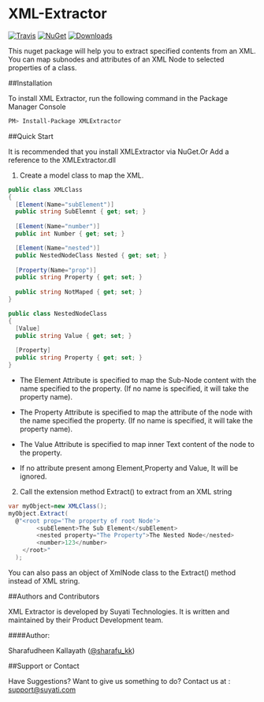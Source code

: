 # XML-Extractor

[![Travis](https://travis-ci.org/skkallayath/XML-Extractor.svg?branch=master)](https://travis-ci.org/skkallayath/XML-Extractor) [![NuGet](http://img.shields.io/nuget/v/XMLExtractor.svg)](https://www.nuget.org/packages/XMLExtractor/) [![Downloads](http://img.shields.io/nuget/dt/XMLExtractor.svg)](https://www.nuget.org/packages/XMLExtractor/)

This nuget package will help you to extract specified contents from an XML. You can map subnodes and attributes of an XML Node to selected properties of a class. 

##Installation

To install XML Extractor, run the following command in the Package Manager Console

```sh
PM> Install-Package XMLExtractor
```

##Quick Start

It is recommended that you install XMLExtractor via NuGet.Or Add a reference to the XMLExtractor.dll

1) Create a model class to map the XML.

```csharp
public class XMLClass
{
  [Element(Name="subElement")]
  public string SubElemnt { get; set; }
  
  [Element(Name="number")]
  public int Number { get; set; }

  [Element(Name="nested")]
  public NestedNodeClass Nested { get; set; }
  
  [Property(Name="prop")]
  public string Property { get; set; }
  
  public string NotMaped { get; set; }
}

public class NestedNodeClass
{
  [Value]
  public string Value { get; set; }
  
  [Property]
  public string Property { get; set; }
}
```


* The Element Attribute is specified to map the Sub-Node content with the name specified to the property. (If no name is specified, it will take the property name).

* The Property Attribute is specified to map the attribute of the node with the name specified the property. (If no name is specified, it will take the property name).

* The Value Attribute is specified to map inner Text content of the node to the property.

* If no attribute present among Element,Property and Value, It will be ignored.

2) Call the extension method Extract() to extract from an XML string

```csharp
var myObject=new XMLClass();
myObject.Extract(
  @"<root prop='The property of root Node'>
	    <subElement>The Sub Element</subElement>
	    <nested property="The Property">The Nested Node</nested>
	    <number>123</number>
    </root>"
  );
```

You can also pass an object of XmlNode class to the Extract() method instead of XML string.


##Authors and Contributors

XML Extractor is developed by Suyati Technologies. It is written and maintained by their Product Development team.

####Author:

Sharafudheen Kallayath ([@sharafu_kk](https://twitter.com/sharafu_kk))

##Support or Contact

Have Suggestions? Want to give us something to do? Contact us at : support@suyati.com
